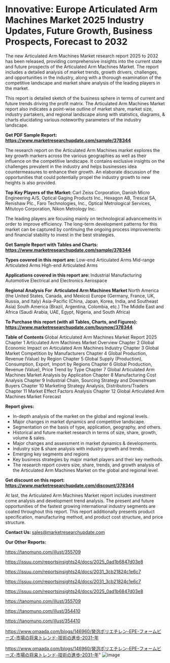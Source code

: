 # Innovative: Europe Articulated Arm Machines Market 2025 Industry Updates, Future Growth, Business Prospects, Forecast to 2032

The new Articulated Arm Machines Market research report 2025 to 2032 has been released, providing comprehensive insights into the current state and future prospects of the Articulated Arm Machines Market. The report includes a detailed analysis of market trends, growth drivers, challenges, and opportunities in the industry, along with a thorough examination of the competitive landscape and market share analysis of the leading players in the market.

This report is detailed sketch of the business sphere in terms of current and future trends driving the profit matrix. The Articulated Arm Machines Market report also indicates a point-wise outline of market share, market size, industry partakers, and regional landscape along with statistics, diagrams, &amp; charts elucidating various noteworthy parameters of the industry landscape.

<strong><b>Get PDF Sample Report: <a href=https://www.marketresearchupdate.com/sample/378344>https://www.marketresearchupdate.com/sample/378344</a></b></strong>

The research report on the Articulated Arm Machines market explores the key growth markers across the various geographies as well as their influence on the competitive landscape. It contains exclusive insights on the challenges prevalent in the industry and helps businesses idea countermeasures to enhance their growth. An elaborate discussion of the opportunities that could potentially propel the industry growth to new heights is also provided.

<strong><b>Top Key Players of the Market:
</b></strong>Carl Zeiss Corporation, Danish Micro Engineering A/S, Optical Gaging Products Inc., Hexagon AB, Trescal SA, Renishaw Plc., Faro Technologies, Inc., Optical Metrological Services, Mitutoyo Corporation, Nikon Metrology Inc.<strong><b>
</b></strong>

The leading players are focusing mainly on technological advancements in order to improve efficiency. The long-term development patterns for this market can be captured by continuing the ongoing process improvements and financial stability to invest in the best strategies.

<strong><b>Get Sample Report with Tables and Charts: <a href=https://www.marketresearchupdate.com/sample/378344>https://www.marketresearchupdate.com/sample/378344</a></b></strong>

<strong><b>Types covered in this report are:
</b></strong>Low-end Articulated Arms
Mid-range Articulated Arms
High-end Articulated Arms<strong><b>
</b></strong>

<strong><b>Applications covered in this report are:
</b></strong>Industrial Manufacturing
Automotive
Electrical and Electronics
Aerospace<strong><b>
</b></strong>

<strong><b>Regional Analysis For  Articulated Arm Machines Market</b></strong><strong><b>
</b></strong>North America (the United States, Canada, and Mexico)
Europe (Germany, France, UK, Russia, and Italy)
Asia-Pacific (China, Japan, Korea, India, and Southeast Asia)
South America (Brazil, Argentina, Colombia, etc.)
The Middle East and Africa (Saudi Arabia, UAE, Egypt, Nigeria, and South Africa)

<strong><b>To Purchase this report (with all Tables, Charts, and Figures): <a href=https://www.marketresearchupdate.com/buynow/378344>https://www.marketresearchupdate.com/buynow/378344</a></b></strong>

<strong><b>Table of Contents</b></strong><strong><b>
</b></strong>Global Articulated Arm Machines Market Report 2025
Chapter 1 Articulated Arm Machines Market Overview
Chapter 2 Global Economic Impact on Articulated Arm Machines Industry
Chapter 3 Global Market Competition by Manufacturers
Chapter 4 Global Production, Revenue (Value) by Region
Chapter 5 Global Supply (Production), Consumption, Export, Import by Regions
Chapter 6 Global Production, Revenue (Value), Price Trend by Type
Chapter 7 Global Articulated Arm Machines Market Analysis by Application
Chapter 8 Manufacturing Cost Analysis
Chapter 9 Industrial Chain, Sourcing Strategy and Downstream Buyers
Chapter 10 Marketing Strategy Analysis, Distributors/Traders
Chapter 11 Market Effect Factors Analysis
Chapter 12 Global Articulated Arm Machines Market Forecast

<strong><b>Report gives:</b></strong>

- In-depth analysis of the market on the global and regional levels.
- Major changes in market dynamics and competitive landscape.
- Segmentation on the basis of type, application, geography, and others.
- Historical and future market research in terms of size, share, growth, volume &amp; sales.
- Major changes and assessment in market dynamics &amp; developments.
- Industry size &amp; share analysis with industry growth and trends.
- Emerging key segments and regions
- Key business strategies by major market players and their key methods.
- The research report covers size, share, trends, and growth analysis of the Articulated Arm Machines Market on the global and regional level.

<strong><b>Get discount on this report: <a href=https://www.marketresearchupdate.com/discount/378344>https://www.marketresearchupdate.com/discount/378344</a></b></strong>

At last, the Articulated Arm Machines Market report includes investment come analysis and development trend analysis. The present and future opportunities of the fastest growing international industry segments are coated throughout this report. This report additionally presents product specification, manufacturing method, and product cost structure, and price structure.

<strong><b>Contact Us:
</b></strong>sales@marketresearchupdate.com

<strong>Our Other Reports:</strong>

<a href=https://tanomuno.com/illust/355709>https://tanomuno.com/illust/355709</a>

<a href=https://issuu.com/reportsinsights24/docs/2025_0ad1b6847d03e8>https://issuu.com/reportsinsights24/docs/2025_0ad1b6847d03e8</a>

<a href=https://issuu.com/reportsinsights24/docs/2031_3cb21824c1e6c7>https://issuu.com/reportsinsights24/docs/2031_3cb21824c1e6c7</a>

<a href=https://issuu.com/reportsinsights24/docs/2031_3cb21824c1e6c7>https://issuu.com/reportsinsights24/docs/2031_3cb21824c1e6c7</a>

<a href=https://issuu.com/reportsinsights24/docs/2025_0ad1b6847d03e8>https://issuu.com/reportsinsights24/docs/2025_0ad1b6847d03e8</a>

<a href=https://tanomuno.com/illust/355709>https://tanomuno.com/illust/355709</a>

<a href=https://tanomuno.com/illust/354410>https://tanomuno.com/illust/354410</a>

<a href=https://tanomuno.com/illust/354410>https://tanomuno.com/illust/354410</a>

<a href=https://www.omaada.com/blogs/146960/発泡ポリエチレン-EPE-フォームビーズ-市場の将来トレンド-技術の進歩-2031-年>https://www.omaada.com/blogs/146960/発泡ポリエチレン-EPE-フォームビーズ-市場の将来トレンド-技術の進歩-2031-年</a>

<a href=https://www.omaada.com/blogs/146960/発泡ポリエチレン-EPE-フォームビーズ-市場の将来トレンド-技術の進歩-2031-年>https://www.omaada.com/blogs/146960/発泡ポリエチレン-EPE-フォームビーズ-市場の将来トレンド-技術の進歩-2031-年</a>"
![image](https://github.com/user-attachments/assets/e21ce143-7253-4c3b-bbbd-ffb45199d7dc)
